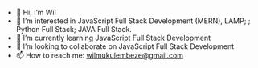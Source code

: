 - 👋 Hi, I’m Wil
- 👀 I’m interested in JavaScript Full Stack Development (MERN), LAMP; ; Python Full Stack; JAVA Full Stack.
- 🌱 I’m currently learning JavaScript Full Stack Development
- 💞️ I’m looking to collaborate on JavaScript Full Stack Development
- 📫 How to reach me: wilmukulembeze@gmail.com

<!---
theessentialwil/theessentialwil is a ✨ special ✨ repository because its `README.md` (this file) appears on your GitHub profile.
You can click the Preview link to take a look at your changes.
--->

